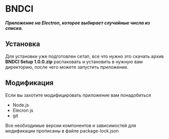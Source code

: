 # BNDCI

***Приложение на Electron, которое выбирает случайные числа из списка.***

## Установка

 Для установки уже подготовлен сетап, все что нужно это скачать архив  **BNDCI Setup 1.0.0.zip** распаковать и установить в нужную вам директорию, после чего можете запустить приложение.

## Модификация 

<p>Если вы захотите модифицировать приложение вам понадобиться  </p>

* Node.js 
* Elecron js 
* git 

<p>Все необходимые версии компонентов и зависимостей для модификации прописаны в файле package-lock.json</p>